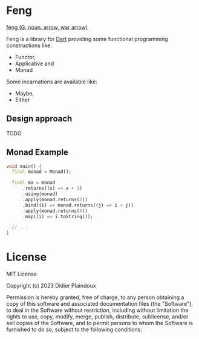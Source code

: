 # Feng

[feng (G. noun. arrow, war arrow)](https://www.elfdict.com/w/arrow%2C_war_arrow?include_old=1)

Feng is a library for [Dart](https://dart.dev) providing some functional programming constructions like:

- Functor,
- Applicative and
- Monad

Some incarnations are available like:

- Maybe,
- Either

## Design approach

TODO

## Monad Example

```dart
void main() {
  final monad = Monad();

  final ma = monad
      .returns((x) => x + 1)
      .using(monad)
      .apply(monad.returns(2))
      .bind((i) => monad.returns((j) => i + j))
      .apply(monad.returns(4))
      .map((i) => i.toString());

  // ...
}
```

# License

MIT License

Copyright (c) 2023 Didier Plaindoux

Permission is hereby granted, free of charge, to any person obtaining a copy of this software and associated
documentation files (the "Software"), to deal in the Software without restriction, including without limitation the
rights to use, copy, modify, merge, publish, distribute, sublicense, and/or sell copies of the Software, and to permit
persons to whom the Software is furnished to do so, subject to the following conditions:

